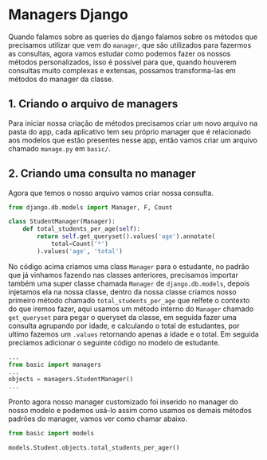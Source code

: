 # Managers Django

Quando falamos sobre as queries do django falamos sobre os métodos que precisamos utilizar que vem do `manager`, que são utilizados para fazermos as consultas, agora vamos estudar como podemos fazer os nossos métodos personalizados, isso é possível para que, quando houverem consultas muito complexas e extensas, possamos transforma-las em métodos do manager da classe.

## 1. Criando o arquivo de managers

Para iniciar nossa criação de métodos precisamos criar um novo arquivo na pasta do app, cada aplicativo tem seu próprio manager que é relacionado aos modelos que estão presentes nesse app, então vamos criar um arquivo chamado `manage.py` em `basic/`.

## 2. Criando uma consulta no manager

Agora que temos o nosso arquivo vamos criar nossa consulta.

```py
from django.db.models import Manager, F, Count

class StudentManager(Manager):
    def total_students_per_age(self):
        return self.get_queryset().values('age').annotate(
            total=Count('*')
        ).values('age', 'total')
``` 
No código acima criamos uma class `Manager` para o estudante, no padrão que já vinhamos fazendo nas classes anteriores, precisamos importar também uma super classe chamada `Manager` de `django.db.models`, depois injetamos ela na nossa classe, dentro da nossa classe criamos nosso primeiro método chamado `total_students_per_age` que relfete o contexto do que iremos fazer, aqui usamos um método interno do `Manager` chamado `get_queryset` para pegar o queryset da classe, em seguida fazer uma consulta agrupando por idade, e calculando o total de estudantes, por ultimo fazemos um `.values` retornando apenas a idade e o total.
Em seguida preciamos adicionar o seguinte código no modelo de estudante.

```py
...
from basic import managers
...
objects = managers.StudentManager()
...
```
Pronto agora nosso manager customizado foi inserido no manager do nosso modelo e podemos usá-lo assim como usamos os demais métodos padrões do manager, vamos ver como chamar abaixo.

```py
from basic import models

models.Student.objects.total_students_per_ager()
```

